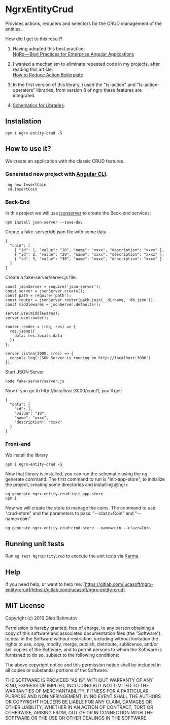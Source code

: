 # NgrxEntityCrud
Provides actions, reducers and selectors for the CRUD management of the entities.

How did I get to this result?

1) Having adopted this best practice:   
[NgRx — Best Practices for Enterprise Angular Applications](https://itnext.io/ngrx-best-practices-for-enterprise-angular-applications-6f00bcdf36d7)

2) I wanted a mechanism to eliminate repeated code in my projects, after reading this article:   
[How to Reduce Action Boilerplate](https://blog.angularindepth.com/how-to-reduce-action-boilerplate-90dc3d389e2b)

3) In the first version of this library, i used the "ts-action" and "ts-action-operators" libraries, 
from version 8 of ngrx these features are integrated.

4) [Schematics for Libraries](https://angular.io/guide/schematics-for-libraries).

## Installation

```
npm i ngrx-entity-crud -S
```

## How to use it?
We create an application with the classic CRUD features.

### Generated new project with [Angular CLI](https://github.com/angular/angular-cli).
```
 ng new InsertCoin
 cd InsertCoin
```
### Back-End
In this project we will use [jsonserver](https://github.com/typicode/json-server) to create the Beck-end services:
```
npm install json-server --save-dev
```

Create a fake-server/db.json file with some data
```
{
  "coin": [
    { "id": 1, "value": "10", "name": "xxxx", "description": "xxxx" },
    { "id": 2, "value": "20", "name": "xxxx", "description": "xxxx" },
    { "id": 3, "value": "30", "name": "xxxx", "description": "xxxx" }
  ]
}
```

Create a fake-server/server.js file:
```
const jsonServer = require('json-server');
const server = jsonServer.create();
const path = require('path');
const router = jsonServer.router(path.join(__dirname, 'db.json'));
const middlewares = jsonServer.defaults();

server.use(middlewares);
server.use(router);

router.render = (req, res) => {
  res.jsonp({
    data: res.locals.data
  })
};

server.listen(3000, (res) => {
  console.log('JSON Server is running on http://localhost:3000')
});
```


Start JSON Server
```
node fake-server/server.js
```

Now if you go to http://localhost:3000/coin/1, you'll get:
```
{
  "data": {
    "id": 1,
    "value": "10",
    "name": "xxxx",
    "description": "xxxx"
  }
}
```

### Front-end
We install the library
```
npm i ngrx-entity-crud -S
```

Now that library is installed, you can run the schematic using the ng generate command.
The first command to run is "init-app-store", to initialize the project, creating some directories and installing @ngrx
```
ng generate ngrx-entity-crud:init-app-store
npm i
```

Now we will create the store to manage the coins. The command to use: "crud-store" and the parameters to pass: "--clazz=Coin" and "--name=coin"
```
ng generate ngrx-entity-crud:crud-store --name=coin --clazz=Coin
```


## Running unit tests

Run `ng test NgrxEntityCrud` to execute the unit tests via [Karma](https://karma-runner.github.io).

## Help

If you need help, or want to help me: [https://gitlab.com/jucasoft/ngrx-entity-crud](https://gitlab.com/jucasoft/ngrx-entity-crud)

## MIT License

Copyright (c) 2016 Gleb Bahmutov

Permission is hereby granted, free of charge, to any person
obtaining a copy of this software and associated documentation
files (the "Software"), to deal in the Software without
restriction, including without limitation the rights to use,
copy, modify, merge, publish, distribute, sublicense, and/or sell
copies of the Software, and to permit persons to whom the
Software is furnished to do so, subject to the following
conditions:

The above copyright notice and this permission notice shall be
included in all copies or substantial portions of the Software.

THE SOFTWARE IS PROVIDED "AS IS", WITHOUT WARRANTY OF ANY KIND,
EXPRESS OR IMPLIED, INCLUDING BUT NOT LIMITED TO THE WARRANTIES
OF MERCHANTABILITY, FITNESS FOR A PARTICULAR PURPOSE AND
NONINFRINGEMENT. IN NO EVENT SHALL THE AUTHORS OR COPYRIGHT
HOLDERS BE LIABLE FOR ANY CLAIM, DAMAGES OR OTHER LIABILITY,
WHETHER IN AN ACTION OF CONTRACT, TORT OR OTHERWISE, ARISING
FROM, OUT OF OR IN CONNECTION WITH THE SOFTWARE OR THE USE OR
OTHER DEALINGS IN THE SOFTWARE.
